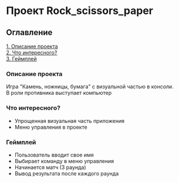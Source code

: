 # Проект Rock_scissors_paper

## Оглавление
[1. Описание проекта](README.md#Описание-проекта)  
[2. Что интересного?](README.md#Что-интересного)  
[3. Геймплей](README.md#Геймплей)

### Описание проекта
Игра "Камень, ножницы, бумага" с визуальной частью в консоли. <br>В роли противника выступает компьютер


### Что интересного?
- Упрощенная визуальная часть приложения
- Меню управления в проекте


### Геймплей
- Пользователь вводит свое имя
- Выбирает команду в меню управления
- Начинается матч (3 раунда)
- Вывод результата после каждого раунда